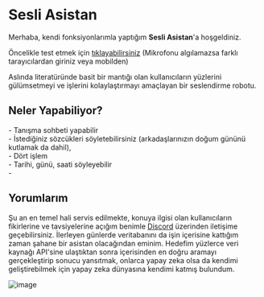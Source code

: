 # Sesli Asistan

Merhaba, kendi fonksiyonlarımla yaptığım <b>Sesli Asistan</b>'a hoşgeldiniz.

Öncelikle test etmek için <a href="http://arcworld.tr.ht/Sesli_Asistan/">tıklayabilirsiniz</a>
(Mikrofonu algılamazsa farklı tarayıcılardan giriniz veya mobilden)

Aslında literatüründe basit bir mantığı olan kullanıcıların yüzlerini gülümsetmeyi ve işlerini kolaylaştırmayı amaçlayan bir seslendirme robotu.

<h2>Neler Yapabiliyor?</h2>
- Tanışma sohbeti yapabilir<br>
- İstediğiniz sözcükleri söyletebilirsiniz (arkadaşlarınızın doğum gününü kutlamak da dahil),<br>
- Dört işlem<br>
- Tarihi, günü, saati söyleyebilir<br>
- <br>

<h2>Yorumlarım</h2>
Şu an en temel hali servis edilmekte, konuya ilgisi olan kullanıcıların fikirlerine ve tavsiyelerine açığım benimle <a href="https://discordapp.com/users/507610032863576064">Discord</a> üzerinden iletişime geçebilirsiniz. İlerleyen günlerde veritabanını da işin içerisine kattığım zaman şahane bir asistan olacağından eminim. Hedefim yüzlerce veri kaynağı API'sine ulaştıktan sonra içerisinden en doğru aramayı gerçekleştirip sonucu yansıtmak, onlarca yapay zeka olsa da kendimi geliştirebilmek için yapay zeka dünyasına kendimi katmış bulundum.

![image](https://github.com/thearchilles/Sesli_Asistan/assets/77891732/e19fd42a-ea73-43a3-a535-b3d682a31d7d)
